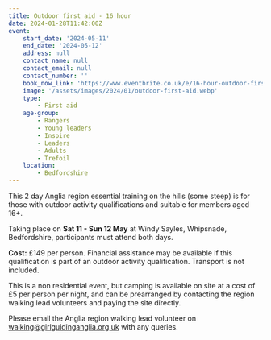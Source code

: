 ```yaml
---
title: Outdoor first aid - 16 hour
date: 2024-01-28T11:42:00Z
event:
    start_date: '2024-05-11'
    end_date: '2024-05-12'
    address: null
    contact_name: null
    contact_email: null
    contact_number: ''
    book_now_link: 'https://www.eventbrite.co.uk/e/16-hour-outdoor-first-aid-course-tickets-793241315127'
    image: '/assets/images/2024/01/outdoor-first-aid.webp'
    type:
        - First aid
    age-group:
        - Rangers
        - Young leaders
        - Inspire
        - Leaders
        - Adults
        - Trefoil
    location:
        - Bedfordshire
---
```

This 2 day Anglia region essential training on the hills (some steep) is for those with outdoor activity qualifications and suitable for members aged 16+.

Taking place on **Sat 11 - Sun 12 May** at Windy Sayles, Whipsnade, Bedfordshire, participants must attend both days.

**Cost:** £149 per person. Financial assistance may be available if this qualification is part of an outdoor activity qualification. Transport is not included.

This is a non residential event, but camping is available on site at a cost of £5 per person per night, and can be prearranged by contacting the region walking lead volunteers and paying the site directly.

Please email the Anglia region walking lead volunteer on <walking@girlguidinganglia.org.uk> with any queries.
